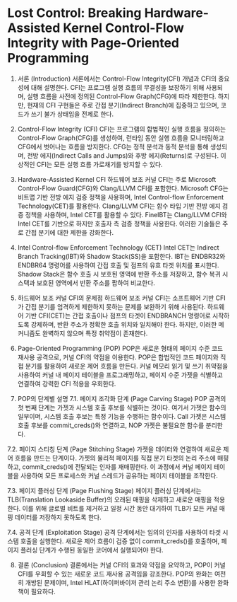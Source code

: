 # Lost Control: Breaking Hardware-Assisted Kernel Control-Flow Integrity with Page-Oriented Programming

1. 서론 (Introduction)
서론에서는 Control-Flow Integrity(CFI) 개념과 CFI의 중요성에 대해 설명한다. CFI는 프로그램 실행 흐름의 무결성을 보장하기 위해 사용되며, 실행 흐름을 사전에 정의된 Control-Flow Graph(CFG)에 따라 제한한다. 하지만, 현재의 CFI 구현들은 주로 간접 분기(Indirect Branch)에 집중하고 있으며, 코드가 쓰기 불가 상태임을 전제로 한다.

2. Control-Flow Integrity (CFI)
CFI는 프로그램의 합법적인 실행 흐름을 정의하는 Control-Flow Graph(CFG)를 생성하여, 런타임 동안 실행 흐름을 모니터링하고 CFG에서 벗어나는 흐름을 방지한다. CFG는 정적 분석과 동적 분석을 통해 생성되며, 전방 에지(Indirect Calls and Jumps)와 후방 에지(Returns)로 구성된다. 이상적인 CFI는 모든 실행 흐름 가로채기를 방지할 수 있다.

3. Hardware-Assisted Kernel CFI
하드웨어 보조 커널 CFI는 주로 Microsoft Control-Flow Guard(CFG)와 Clang/LLVM CFI를 포함한다. Microsoft CFG는 비트맵 기반 전방 에지 검증 정책을 사용하며, Intel Control-flow Enforcement Technology(CET)를 활용한다. Clang/LLVM CFI는 함수 타입 기반 전방 에지 검증 정책을 사용하며, Intel CET를 활용할 수 있다. FineIBT는 Clang/LLVM CFI와 Intel CET를 기반으로 하지만 호출자 측 검증 정책을 사용한다. 이러한 기술들은 주로 간접 분기에 대한 제한을 강화한다.

4. Intel Control-flow Enforcement Technology (CET)
Intel CET는 Indirect Branch Tracking(IBT)와 Shadow Stack(SS)을 포함한다. IBT는 ENDBR32와 ENDBR64 명령어를 사용하여 간접 호출 및 점프의 유효 타겟 위치를 표시한다. Shadow Stack은 함수 호출 시 보호된 영역에 반환 주소를 저장하고, 함수 복귀 시 스택과 보호된 영역에서 반환 주소를 팝하여 비교한다.

5. 하드웨어 보조 커널 CFI의 문제점
하드웨어 보조 커널 CFI는 소프트웨어 기반 CFI가 간접 분기를 엄격하게 제한하지 못하는 문제를 보완하기 위해 사용된다. 하드웨어 기반 CFI(CET)는 간접 호출이나 점프의 타겟이 ENDBRANCH 명령어로 시작하도록 강제하며, 반환 주소가 정확한 호출 위치와 일치해야 한다. 하지만, 이러한 메커니즘도 완벽하지 않으며 특정 취약점이 존재한다.

6. Page-Oriented Programming (POP)
POP은 새로운 형태의 페이지 수준 코드 재사용 공격으로, 커널 CFI의 약점을 이용한다. POP은 합법적인 코드 페이지와 직접 분기를 활용하여 새로운 제어 흐름을 만든다. 커널 메모리 읽기 및 쓰기 취약점을 사용하여 커널 내 페이지 테이블을 프로그래밍하고, 페이지 수준 가젯을 식별하고 연결하여 강력한 CFI 적용을 우회한다.

7. POP의 단계별 설명
7.1. 페이지 조각화 단계 (Page Carving Stage)
POP 공격의 첫 번째 단계는 가젯과 시스템 호출 후보를 식별하는 것이다. 여기서 가젯은 함수의 일부이며, 시스템 호출 후보는 특정 기능을 수행하는 함수이다. Call 가젯은 시스템 호출 후보를 commit_creds()와 연결하고, NOP 가젯은 불필요한 함수를 분리한다.

7.2. 페이지 스티칭 단계 (Page Stitching Stage)
가젯을 데이터와 연결하여 새로운 제어 흐름을 만드는 단계이다. 가젯의 물리적 페이지를 직접 분기 타겟의 논리 주소에 매핑하고, commit_creds()에 전달되는 인자를 재매핑한다. 이 과정에서 커널 페이지 테이블을 사용하여 모든 프로세스와 커널 스레드가 공유하는 페이지 테이블을 조작한다.

7.3. 페이지 플러싱 단계 (Page Flushing Stage)
페이지 플러싱 단계에서는 TLB(Translation Lookaside Buffer)의 오래된 매핑을 삭제하고 새로운 매핑을 적용한다. 이를 위해 글로벌 비트를 제거하고 일정 시간 동안 대기하여 TLB가 모든 커널 매핑 데이터를 저장하지 못하도록 한다.

7.4. 공격 단계 (Exploitation Stage)
공격 단계에서는 임의의 인자를 사용하여 타겟 시스템 호출을 실행한다. 새로운 제어 흐름이 검증 없이 commit_creds()를 호출하며, 페이지 플러싱 단계가 수행된 동일한 코어에서 실행되어야 한다.

8. 결론 (Conclusion)
결론에서는 커널 CFI의 효과와 약점을 요약하고, POP이 커널 CFI를 우회할 수 있는 새로운 코드 재사용 공격임을 강조한다. POP의 완화는 여전히 개방된 문제이며, Intel HLAT(하이퍼바이저 관리 논리 주소 변환)를 사용한 완화책이 필요하다.
